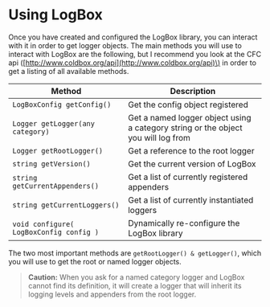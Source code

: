 # Using LogBox

Once you have created and configured the LogBox library, you can interact with it in order to get logger objects. The main methods you will use to interact with LogBox are the following, but I recommend you look at the CFC api \([http://www.coldbox.org/api](http://www.coldbox.org/api)\) in order to get a listing of all available methods.

| Method | Description |
| --- | --- |
| `LogBoxConfig getConfig()` | Get the config object registered |
| `Logger getLogger(any category)` | Get a named logger object using a category string or the object you will log from |
| `Logger getRootLogger()` | Get a reference to the root logger |
| `string getVersion()` | Get the current version of LogBox |
| `string getCurrentAppenders()` | Get a list of currently registered appenders |
| `string getCurrentLoggers()` | Get a list of currently instantiated loggers |
| `void configure( LogBoxConfig config )` | Dynamically re-configure the LogBox library |

The two most important methods are `getRootLogger() & getLogger()`, which you will use to get the root or named logger objects.

> **Caution:** When you ask for a named category logger and LogBox cannot find its definition, it will create a logger that will inherit its logging levels and appenders from the root logger.

